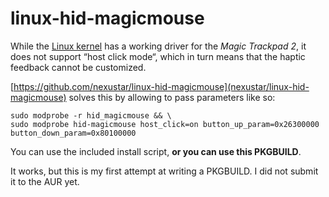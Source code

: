 # linux-hid-magicmouse

While the [Linux kernel](https://github.com/torvalds/linux) has a working driver for the *Magic Trackpad 2*,
it does not support “host click mode“,
which in turn means that the haptic feedback cannot be customized.

[https://github.com/nexustar/linux-hid-magicmouse](nexustar/linux-hid-magicmouse) solves this by allowing to pass parameters like so:
```shell
sudo modprobe -r hid_magicmouse && \
sudo modprobe hid-magicmouse host_click=on button_up_param=0x26300000 button_down_param=0x80100000
```

You can use the included install script, **or you can use this PKGBUILD**.

It works, but this is my first attempt at writing a PKGBUILD.
I did not submit it to the AUR yet.
